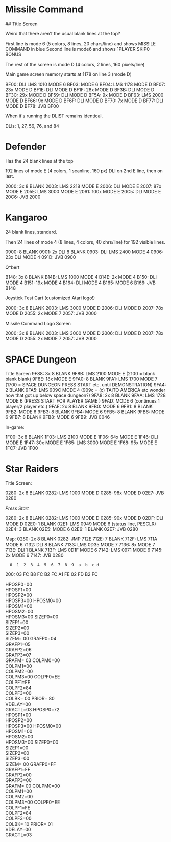 # Missile Command
## Title Screen

Weird that there aren't the usual blank lines at the top?

First line is mode 6 (5 colors, 8 lines, 20 chars/line) and shows
MISSILE COMMAND in blue
Second line is mode6 and shows 1PLAYER SKIP0 BONUS

The rest of the screen is mode D (4 colors, 2 lines, 160 pixels/line)

Main game screen memory starts at 1178 on line 3 (mode D)

BF00: DLI LMS 1010 MODE 6
BF03: MODE 6
BF04: LMS 1178 MODE D
BF07: 23x MODE D
BF1E: DLI MODE D
BF1F: 28x MODE D
BF3B: DLI MODE D
BF3C: 29x MODE D
BF59: DLI MODE D
BF5A: 9x MODE D
BF63: LMS 2000 MODE D
BF66: 9x MODE D
BF6F: DLI MODE D
BF70: 7x MODE D
BF77: DLI MODE D
BF78: JVB BF00

When it's running the DLIST remains identical.

DLIs:
1, 27, 56, 76, and 84

# Defender

Has the 24 blank lines at the top

192 lines of mode E (4 colors, 1 scanline, 160 px)
DLI on 2nd E line, then on last.



2000: 3x 8 BLANK
2003: LMS 2218 MODE E
2006: DLI MODE E
2007: 87x MODE E
205E: LMS 3000 MODE E
2061: 100x MODE E
20C5: DLI MODE E
20C6: JVB 2000

# Kangaroo

24 blank lines, standard.

Then 24 lines of mode 4 (8 lines, 4 colors, 40 chrs/line) for 192 visible
lines.



0900: 8 BLANK
0901: 2x DLI 8 BLANK
0903: DLI LMS 2400 MODE 4
0906: 23x DLI MODE 4
091D: JVB 0900

Q*bert

B148: 3x 8 BLANK
B14B: LMS 1000 MODE 4
B14E: 2x MODE 4
B150: DLI MODE 4
B151: 19x MODE 4
B164: DLI MODE 4
B165: MODE 6
B166: JVB B148

Joystick Test Cart
(customized Atari logo!)

2000: 3x 8 BLANK
2003: LMS 3000 MODE D
2006: DLI MODE D
2007: 78x MODE D
2055: 2x MODE 7
2057: JVB 2000

Missile Command Logo Screen

2000: 3x 8 BLANK
2003: LMS 3000 MODE D
2006: DLI MODE D
2007: 78x MODE D
2055: 2x MODE 7
2057: JVB 2000

# SPACE Dungeon

Title Screen
9F88: 3x 8 BLANK
9F8B: LMS 2100 MODE E (2100 = blank blank blank)
9F8E: 18x MODE E
9FA0: 8 BLANK
9FA1: LMS 1700 MODE 7 (1700 = SPACE DUNGEON PRESS START etc. until DEMONSTRATION)
9FA4: 2 BLANK
9FA5: LMS 909C MODE 4 (909c = (c) TAITO AMERICA etc wonder how that got up below space dungeon?)
9FA8: 2x 8 BLANK
9FAA: LMS 1728 MODE 6  (PRESS START FOR PLAYER GAME )
9FAD: MODE 6 (continues 1 player/2 player etc.)
9FAE: 2x 8 BLANK
9FB0: MODE 6
9FB1: 8 BLANK
9FB2: MODE 6
9FB3: 8 BLANK
9FB4: MODE 6
9FB5: 8 BLANK
9FB6: MODE 6
9FB7: 8 BLANK
9FB8: MODE 6
9FB9: JVB 0046

In-game:

1F00: 3x 8 BLANK
1F03: LMS 2100 MODE E
1F06: 64x MODE E
1F46: DLI MODE E
1F47: 30x MODE E
1F65: LMS 3000 MODE E
1F68: 95x MODE E
1FC7: JVB 1F00


# Star Raiders

Title Screen:

0280: 2x 8 BLANK
0282: LMS 1000 MODE D
0285: 98x MODE D
02E7: JVB 0280

*Press Start*

0280: 2x 8 BLANK
0282: LMS 1000 MODE D
0285: 90x MODE D
02DF: DLI MODE D
02E0: 1 BLANK
02E1: LMS 0949 MODE 6 (status line, PESCLR)
02E4: 3 BLANK
02E5: MODE 6
02E6: 1 BLANK
02E7: JVB 0280

Map:
0280: 2x 8 BLANK
0282: JMP 712E
712E: 7 BLANK
712F: LMS 711A MODE 6
7132: DLI 8 BLANK
7133: LMS 0D35 MODE 7
7136: 8x MODE 7
713E: DLI 1 BLANK
713F: LMS 0D1F MODE 6
7142: LMS 0971 MODE 6
7145: 2x MODE 6
7147: JVB 0280

      0  1  2  3  4  5  6  7  8  9  a  b  c d
200: 03 FC B8 FC B2 FC A1 FE 02 FD B2 FC



HPOSP0=00     
HPOSP1=00     
HPOSP2=00     
HPOSP3=00
HPOSM0=00     
HPOSM1=00     
HPOSM2=00     
HPOSM3=00
SIZEP0=00     
SIZEP1=00     
SIZEP2=00     
SIZEP3=00     
SIZEM= 00
GRAFP0=04     
GRAFP1=05     
GRAFP2=06     
GRAFP3=07     
GRAFM= 03
COLPM0=00     
COLPM1=00     
COLPM2=00     
COLPM3=00
COLPF0=EE     
COLPF1=FE     
COLPF2=84     
COLPF3=00     
COLBK= 00
PRIOR= 80     
VDELAY=00     
GRACTL=03
HPOSP0=72    
HPOSP1=00    
HPOSP2=00    
HPOSP3=00
HPOSM0=00    
HPOSM1=00    
HPOSM2=00    
HPOSM3=00
SIZEP0=00    
SIZEP1=00    
SIZEP2=00    
SIZEP3=00    
SIZEM= 00
GRAFP0=FF    
GRAFP1=FF    
GRAFP2=00    
GRAFP3=00    
GRAFM= 00
COLPM0=00    
COLPM1=00    
COLPM2=00    
COLPM3=00
COLPF0=EE    
COLPF1=FE    
COLPF2=84    
COLPF3=00    
COLBK= 10
PRIOR= 01    
VDELAY=00    
GRACTL=03
